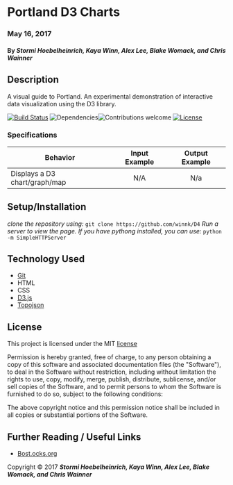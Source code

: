 # Portland D3 Charts

### May 16, 2017

#### By *_Stormi Hoebelheinrich, Kaya Winn, Alex Lee, Blake Womack, and Chris Wainner_*

## Description

A visual guide to Portland. An experimental demonstration of interactive data visualization using the D3 library.


[![Build Status](https://travis-ci.org/anfederico/Clairvoyant.svg?branch=master)](https://travis-ci.org/anfederico/Clairvoyant)
![Dependencies](https://img.shields.io/badge/dependencies-up%20to%20date-brightgreen.svg)![Contributions welcome](https://img.shields.io/badge/contributions-welcome-brightgreen.svg)
[![License](https://img.shields.io/badge/license-MIT%20License-brightgreen.svg)](https://opensource.org/licenses/MIT)

### Specifications

| Behavior | Input Example | Output Example |
|----------|:-------------:|:--------------:|
| Displays a D3 chart/graph/map | N/A | N/a |

## Setup/Installation

*clone the repository using:* `git clone https://github.com/winnk/D4`
*Run a server to view the page. If you have pythong installed, you can use:* `python -m SimpleHTTPServer`

## Technology Used
* [Git](https://git-scm.com/)
* HTML
* CSS
* [D3.js](https://d3js.org/)
* [Topojson](https://github.com/topojson/topojson)


## License

This project is licensed under the MIT [license]

Permission is hereby granted, free of charge, to any person obtaining a copy of this software and associated documentation files (the "Software"), to deal in the Software without restriction, including without limitation the rights to use, copy, modify, merge, publish, distribute, sublicense, and/or sell copies of the Software, and to permit persons to whom the Software is furnished to do so, subject to the following conditions:

The above copyright notice and this permission notice shall be included in all copies or substantial portions of the Software.

## Further Reading / Useful Links

* [Bost.ocks.org](https://bost.ocks.org/mike/)

Copyright &copy; 2017 **_Stormi Hoebelheinrich, Kaya Winn, Alex Lee, Blake Womack, and Chris Wainner_**

[license]:(https://opensource.org/licenses/MIT)
